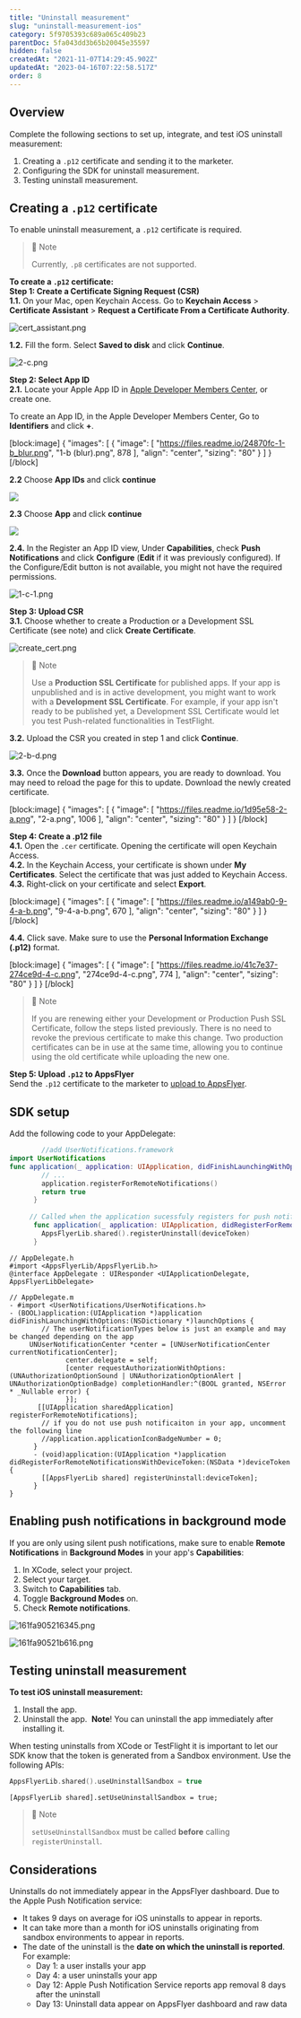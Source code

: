 ```yaml
---
title: "Uninstall measurement"
slug: "uninstall-measurement-ios"
category: 5f9705393c689a065c409b23
parentDoc: 5fa043dd3b65b20045e35597
hidden: false
createdAt: "2021-11-07T14:29:45.902Z"
updatedAt: "2023-04-16T07:22:58.517Z"
order: 8
---
```

## Overview

Complete the following sections to set up, integrate, and test iOS uninstall measurement:

1. Creating a `.p12` certificate and sending it to the marketer.
2. Configuring the SDK for uninstall measurement.
3. Testing uninstall measurement.

## Creating a `.p12` certificate

To enable uninstall measurement, a `.p12` certificate is required.

> 📘 Note
> 
> Currently, `.p8` certificates are not supported.

**To create a `.p12` certificate:**  
**Step 1: Create a Certificate Signing Request (CSR)**  
**1.1.** On your Mac, open Keychain Access. Go to **Keychain Access** > **Certificate Assistant** > **Request a Certificate From a Certificate Authority**.

![](https://files.readme.io/affd946-cert_assistant.png "cert_assistant.png")

**1.2.** Fill the form. Select **Saved to disk** and click **Continue**. 

![](https://files.readme.io/8f9c3e3-2-c.png "2-c.png")

**Step 2: Select App ID**  
**2.1.** Locate your Apple App ID in [Apple Developer Members Center](https://developer.apple.com/account/overview.action), or create one.

To create an App ID, in the Apple Developer Members Center, Go to **Identifiers** and click **+**.

[block:image]
{
  "images": [
    {
      "image": [
        "https://files.readme.io/24870fc-1-b_blur.png",
        "1-b (blur).png",
        878
      ],
      "align": "center",
      "sizing": "80"
    }
  ]
}
[/block]



**2.2** Choose **App IDs** and click **continue**

![](https://files.readme.io/b6e8a6b-Screenshot_2023-04-16_at_10.19.00.png)

**2.3** Choose **App** and click **continue**

![](https://files.readme.io/261e5e0-Screenshot_2023-04-16_at_10.19.07.png)

**2.4.** In the Register an App ID view, Under **Capabilities**, check **Push Notifications** and click **Configure** (**Edit** if it was previously configured). If the Configure/Edit button is not available, you might not have the required permissions.

![](https://files.readme.io/bbdd1b8-1-c-1.png "1-c-1.png")

**Step 3: Upload CSR**  
**3.1.** Choose whether to create a Production or a Development SSL Certificate (see note) and click **Create Certificate**.

![](https://files.readme.io/c3276fd-create_cert.png "create_cert.png")

> 📘 Note
> 
> Use a **Production SSL Certificate** for published apps. If your app is unpublished and is in active development, you might want to work with a **Development SSL Certificate**. For example, if your app isn't ready to be published yet, a Development SSL Certificate would let you test Push-related functionalities in TestFlight.

**3.2.** Upload the CSR you created in step 1 and click **Continue**.

![](https://files.readme.io/d8324c4-2-b-d.png "2-b-d.png")

**3.3.** Once the **Download** button appears, you are ready to download. You may need to reload the page for this to update. Download the newly created certificate.

[block:image]
{
  "images": [
    {
      "image": [
        "https://files.readme.io/1d95e58-2-a.png",
        "2-a.png",
        1006
      ],
      "align": "center",
      "sizing": "80"
    }
  ]
}
[/block]



**Step 4: Create a .p12 file**  
**4.1.** Open the `.cer` certificate. Opening the certificate will open Keychain Access.  
**4.2.** In the Keychain Access, your certificate is shown under **My Certificates**. Select the certificate that was just added to Keychain Access.  
**4.3.** Right-click on your certificate and select **Export**.

[block:image]
{
  "images": [
    {
      "image": [
        "https://files.readme.io/a149ab0-9-4-a-b.png",
        "9-4-a-b.png",
        670
      ],
      "align": "center",
      "sizing": "80"
    }
  ]
}
[/block]



**4.4.** Click save. Make sure to use the **Personal Information Exchange (.p12)** format.

[block:image]
{
  "images": [
    {
      "image": [
        "https://files.readme.io/41c7e37-274ce9d-4-c.png",
        "274ce9d-4-c.png",
        774
      ],
      "align": "center",
      "sizing": "80"
    }
  ]
}
[/block]



> 📘 Note
> 
> If you are renewing either your Development or Production Push SSL Certificate, follow the steps listed previously. There is no need to revoke the previous certificate to make this change. Two production certificates can be in use at the same time, allowing you to continue using the old certificate while uploading the new one.

**Step 5: Upload `.p12` to AppsFlyer**  
Send the `.p12` certificate to the marketer to [upload to AppsFlyer](https://support.appsflyer.com/hc/en-us/articles/4408933557137#configure-uninstall-measurement-in-appsflyer).

## SDK setup

Add the following code to your AppDelegate:

```swift
    	//add UserNotifications.framework
import UserNotifications
func application(_ application: UIApplication, didFinishLaunchingWithOptions launchOptions: [UIApplicationLaunchOptionsKey: Any]?) -> Bool {
        // ...
        application.registerForRemoteNotifications()        
        return true
      }
    
     // Called when the application sucessfuly registers for push notifications
      func application(_ application: UIApplication, didRegisterForRemoteNotificationsWithDeviceToken deviceToken: Data) {
        AppsFlyerLib.shared().registerUninstall(deviceToken)
      }
```
```objc
// AppDelegate.h
#import <AppsFlyerLib/AppsFlyerLib.h>
@interface AppDelegate : UIResponder <UIApplicationDelegate, AppsFlyerLibDelegate>

// AppDelegate.m
- #import <UserNotifications/UserNotifications.h>
- (BOOL)application:(UIApplication *)application didFinishLaunchingWithOptions:(NSDictionary *)launchOptions {
        // The userNotificationTypes below is just an example and may be changed depending on the app
     UNUserNotificationCenter *center = [UNUserNotificationCenter currentNotificationCenter];
              center.delegate = self;
              [center requestAuthorizationWithOptions:(UNAuthorizationOptionSound | UNAuthorizationOptionAlert | UNAuthorizationOptionBadge) completionHandler:^(BOOL granted, NSError * _Nullable error) {
              }];
       [[UIApplication sharedApplication] registerForRemoteNotifications];
        // if you do not use push notificaiton in your app, uncomment the following line
        //application.applicationIconBadgeNumber = 0;
      }
      - (void)application:(UIApplication *)application didRegisterForRemoteNotificationsWithDeviceToken:(NSData *)deviceToken {
        [[AppsFlyerLib shared] registerUninstall:deviceToken];
      }
}
```



## Enabling push notifications in background mode

If you are only using silent push notifications, make sure to enable **Remote Notifications** in **Background Modes** in your app's **Capabilities**:

1. In XCode, select your project.
2. Select your target.
3. Switch to **Capabilities** tab.
4. Toggle **Background Modes** on.
5. Check **Remote notifications**.

![](https://files.readme.io/f056d19-161fa905216345.png "161fa905216345.png")

![](https://files.readme.io/65c8bf6-161fa90521b616.png "161fa90521b616.png")

## Testing uninstall measurement

**To test iOS uninstall measurement:**

1. Install the app.
2. Uninstall the app.  **Note**! You can uninstall the app immediately after installing it. 

When testing uninstalls from XCode or TestFlight it is important to let our SDK know that the token is generated from a Sandbox environment. Use the following APIs:

```swift
AppsFlyerLib.shared().useUninstallSandbox = true
```
```objc
[AppsFlyerLib shared].setUseUninstallSandbox = true;
```



> 📘 Note
> 
> `setUseUninstallSandbox` must be called **before** calling `registerUninstall`.

## Considerations

Uninstalls do not immediately appear in the AppsFlyer dashboard. Due to the Apple Push Notification service:

- It takes 9 days on average for iOS uninstalls to appear in reports.
- It can take more than a month for iOS uninstalls originating from sandbox environments to appear in reports.
- The date of the uninstall is the **date on which the uninstall is reported**. For example:
  - Day 1: a user installs your app
  - Day 4: a user uninstalls your app
  - Day 12: Apple Push Notification Service reports app removal 8 days after the uninstall
  - Day 13: Uninstall data appear on AppsFlyer dashboard and raw data